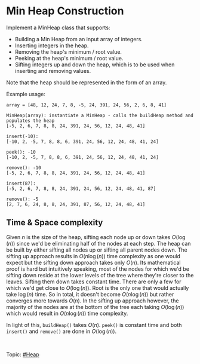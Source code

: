 # Min Heap Construction

Implement a MinHeap class that supports:

- Building a Min Heap from an input array of integers.
- Inserting integers in the heap.
- Removing the heap's minimum / root value.
- Peeking at the heap's minimum / root value.
- Sifting integers up and down the heap, which is to be used when inserting and removing values.

Note that the heap should be represented in the form of an array.

Example usage:

```
array = [48, 12, 24, 7, 8, -5, 24, 391, 24, 56, 2, 6, 8, 41]

MinHeap(array): instantiate a MinHeap - calls the buildHeap method and populates the heap
[-5, 2, 6, 7, 8, 8, 24, 391, 24, 56, 12, 24, 48, 41]

insert(-10):
[-10, 2, -5, 7, 8, 8, 6, 391, 24, 56, 12, 24, 48, 41, 24]

peek(): -10
[-10, 2, -5, 7, 8, 8, 6, 391, 24, 56, 12, 24, 48, 41, 24]

remove(): -10
[-5, 2, 6, 7, 8, 8, 24, 391, 24, 56, 12, 24, 48, 41]

insert(87):
[-5, 2, 6, 7, 8, 8, 24, 391, 24, 56, 12, 24, 48, 41, 87]

remove(): -5
[2, 7, 6, 24, 8, 8, 24, 391, 87, 56, 12, 24, 48, 41]
```

## Time & Space complexity

Given $n$ is the size of the heap, sifting each node up or down takes $O(\log(n))$ since we'd be
eliminating half of the nodes at each step. The heap can be built by either sifting all nodes up
or sifting all parent nodes down. The sifting up approach results in $O(n\log(n))$ time complexity
as one would expect but the sifting down approach takes only $O(n)$. Its mathematical proof is
hard but intuitively speaking, most of the nodes for which we'd be sifting down reside at the lower
levels of the tree where they're closer to the leaves. Sifting them down takes constant time. There
are only a few for which we'd get close to $O(\log(n))$. Root is the only one that would actually
take $\log(n)$ time. So in total, it doesn't become $O(n\log(n))$ but rather converges more
towards $O(n)$. In the sifting up approach however, the majority of the nodes are at the bottom
of the tree each taking $O(\log(n))$ which would result in $O(n\log(n))$ time complexity.

In light of this, `buildHeap()` takes $O(n)$. `peek()` is constant time and both `insert()` and
`remove()` are done in $O(\log(n))$.

</br>

Topic: [#Heap]()
